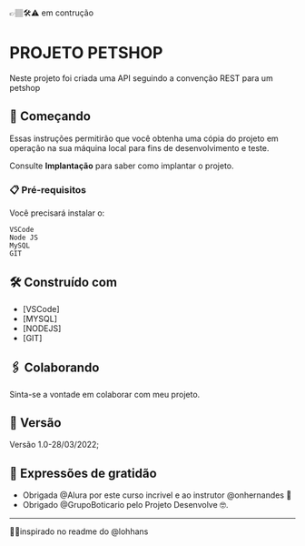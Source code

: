 👉🏽🛠⚠ em contrução
<!--👉🏽🛠⚠ em contrução
✋🏽❌⛔parado
👍🏽✔🟢concluído-->
# PROJETO PETSHOP

Neste projeto foi criada uma API seguindo a convenção REST para um petshop

## 🚀 Começando

Essas instruções permitirão que você obtenha uma cópia do projeto em operação na sua máquina local para fins de desenvolvimento e teste.

Consulte **Implantação** para saber como implantar o projeto.

### 📋 Pré-requisitos

Você precisará instalar o:
```
VSCode
Node JS
MySQL
GIT
```

<!--### 🔧 Instalação

Uma série de exemplos passo-a-passo que informam o que você deve executar para ter um ambiente de desenvolvimento em execução.

Diga como essa etapa será:

```
Dar exemplos
```

E repita:

```
Até finalizar
```

Termine com um exemplo de como obter dados do sistema ou como usá-los para uma pequena demonstração.

## ⚙️ Executando os testes

Explicar como executar os testes automatizados para este sistema.

### 🔩 Analise os testes de ponta a ponta

Explique que eles verificam esses testes e porquê.

```
Dar exemplos
```

### ⌨️ E testes de estilo de codificação

Explique que eles verificam esses testes e porquê.

```
Dar exemplos
```

## 📦 Desenvolvimento

Adicione notas adicionais sobre como implantar isso em um sistema ativo-->

## 🛠️ Construído com

* [VSCode]<!--(http://www.dropwizard.io/1.0.2/docs/) - O framework web usado-->
* [MYSQL]
* [NODEJS]
* [GIT]

## 🖇️ Colaborando

Sinta-se a vontade em colaborar com meu projeto.

## 📌 Versão

Versão 1.0-28/03/2022;

<!--## ✒️ Autores

Mencione todos aqueles que ajudaram a levantar o projeto desde o seu início

* **Um desenvolvedor** - *Trabalho Inicial* - [umdesenvolvedor](https://github.com/linkParaPerfil)
* **Fulano De Tal** - *Documentação* - [fulanodetal](https://github.com/linkParaPerfil)

Você também pode ver a lista de todos os [colaboradores](https://github.com/usuario/projeto/colaboradores) que participaram deste projeto.-->

<!--## 📄 Licença

Este projeto está sob a licença (sua licença) - veja o arquivo [LICENSE.md](https://github.com/usuario/projeto/licenca) para detalhes.-->

## 🎁 Expressões de gratidão

* Obrigada @Alura por este curso incrivel e ao instrutor  @onhernandes  📢
* Obrigado @GrupoBoticario pelo Projeto Desenvolve 🤓.

---
🤝🏽inspirado no readme do @lohhans